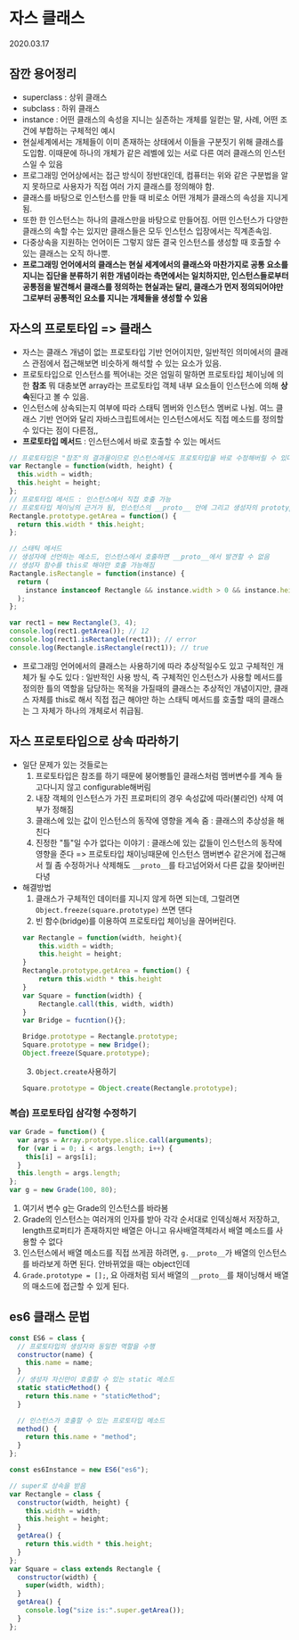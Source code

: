 # 자스 클래스

2020.03.17

## 잠깐 용어정리

- superclass : 상위 클래스
- subclass : 하위 클래스
- instance : 어떤 클래스의 속성을 지니는 실존하는 개체를 일컫는 말, 사례, 어떤 조건에 부합하는 구체적인 예시
- 현실세계에서는 개체들이 이미 존재하는 상태에서 이들을 구분짓기 위해 클래스를 도입함. 이때문에 하나의 개체가 같은 레벨에 있는 서로 다른 여러 클래스의 인스턴스일 수 있음
- 프로그래밍 언어상에서는 접근 방식이 정반대인데, 컴퓨터는 위와 같은 구분법을 알지 못하므로 사용자가 직접 여러 가지 클래스를 정의해야 함.
- 클래스를 바탕으로 인스턴스를 만들 때 비로소 어떤 개체가 클래스의 속성을 지니게 됨.
- 또한 한 인스턴스는 하나의 클래스만을 바탕으로 만들어짐. 어떤 인스턴스가 다양한 클래스의 속할 수는 있지만 클래스들은 모두 인스턴스 입장에서는 직계존속임.
- 다중상속을 지원하는 언어이든 그렇지 않든 결국 인스턴스를 생성할 때 호출할 수 있는 클래스는 오직 하나뿐.
- **프로그래밍 언어에서의 클래스는 현실 세계에서의 클래스와 마찬가지로 공통 요소를 지니는 집단을 분류하기 위한 개념이라는 측면에서는 일치하지만, 인스턴스들로부터 공통점을 발견해서 클래스를 정의하는 현실과는 달리, 클래스가 먼저 정의되어야만 그로부터 공통적인 요소를 지니는 개체들을 생성할 수 있음**

## 자스의 프로토타입 => 클래스

- 자스는 클래스 개념이 없는 프로토타입 기반 언어이지만, 일반적인 의미에서의 클래스 관점에서 접근해보면 비슷하게 해석할 수 있는 요소가 있음.
- 프로토타입으로 인스턴스를 찍어내는 것은 엄밀히 말하면 프로토타입 체이닝에 의한 **참조** 뭐 대충보면 array라는 프로토타입 객체 내부 요소들이 인스턴스에 의해 **상속**된다고 볼 수 있음.
- 인스턴스에 상속되는지 여부에 따라 스태틱 멤버와 인스턴스 멤버로 나뉨. 여느 클래스 기반 언어와 달리 자바스크립트에서는 인스턴스에서도 직접 메소드를 정의할 수 있다는 점이 다른점,,
- **프로토타입 메서드** : 인스턴스에서 바로 호출할 수 있는 메서드

```javascript
// 프로토타입은 "참조"의 결과물이므로 인스턴스에서도 프로토타입을 바로 수정해버릴 수 있다
var Rectangle = function(width, height) {
  this.width = width;
  this.height = height;
};
// 프로토타입 메서드 : 인스턴스에서 직접 호출 가능
// 프로토타입 체이닝의 근거가 됨, 인스턴스의 __proto__ 안에 그리고 생성자의 prototype에 있음
Rectangle.prototype.getArea = function() {
  return this.width * this.height;
};

// 스태틱 메서드
// 생성자에 선언하는 메소드, 인스턴스에서 호출하면 __proto__에서 발견할 수 없음
// 생성자 함수를 this로 해야만 호출 가능해짐
Ractangle.isRectangle = function(instance) {
  return (
    instance instanceof Rectangle && instance.width > 0 && instance.height > 0
  );
};

var rect1 = new Rectangle(3, 4);
console.log(rect1.getArea()); // 12
console.log(rect1.isRectangle(rect1)); // error
console.log(Rectangle.isRectangle(rect1)); // true
```

- 프로그래밍 언어에서의 클래스는 사용하기에 따라 추상적일수도 있고 구체적인 개체가 될 수도 있다 : 일반적인 사용 방식, 즉 구체적인 인스턴스가 사용할 메서드를 정의한 틀의 역할을 담당하는 목적을 가질때의 클래스는 추상적인 개념이지만, 클래스 자체를 this로 해서 직접 접근 해야만 하는 스태틱 메서드를 호출할 때의 클래스는 그 자체가 하나의 개체로서 취급됨.

## 자스 프로토타입으로 상속 따라하기

- 일단 문제가 있는 것들로는
  1. 프로토타입은 참조를 하기 때문에 붕어빵틀인 클래스처럼 멤버변수를 계속 들고다니지 않고 configurable해버림
  2. 내장 객체의 인스턴스가 가진 프로퍼티의 경우 속성값에 따라(불리언) 삭제 여부가 정해짐
  3. 클래스에 있는 값이 인스턴스의 동작에 영향을 계속 줌 : 클래스의 추상성을 해친다
  4. 진정한 "틀"일 수가 없다는 이야기 : 클래스에 있는 값들이 인스턴스의 동작에 영향을 준다 => 프로토타입 채이닝때문에 인스턴스 맴버변수 같은거에 접근해서 뭘 좀 수정하거나 삭제해도 `__proto__`를 타고넘어와서 다른 값을 찾아버린다녕
- 해결방법
  1. 클래스가 구체적인 데이터를 지니지 않게 하면 되는데, 그럴려면 `Object.freeze(square.prototype)` 쓰면 댄다
  2. 빈 함수(bridge)를 이용하여 프로토타입 체이닝을 끊어버린다.
  ```javascript
  var Rectangle = function(width, height){
      this.width = width;
      this.height = height;
  }
  Rectangle.prototype.getArea = function() {
      return this.width * this.height
  }
  var Square = function(width) {
      Rectangle.call(this, width, width)
  }
  var Bridge = fucntion(){};

  Bridge.prototype = Rectangle.prototype;
  Square.prototype = new Bridge();
  Object.freeze(Square.prototype);
  ```
  3. `Object.create`사용하기
  ```javascript
  Square.prototype = Object.create(Rectangle.prototype);
  ```

### 복습) 프로토타입 삼각형 수정하기

```javascript
var Grade = function() {
  var args = Array.prototype.slice.call(arguments);
  for (var i = 0; i < args.length; i++) {
    this[i] = args[i];
  }
  this.length = args.length;
};
var g = new Grade(100, 80);
```

1. 여기서 변수 g는 Grade의 인스턴스를 바라봄
2. Grade의 인스턴스는 여러개의 인자를 받아 각각 순서대로 인덱싱해서 저장하고, length프로퍼티가 존재하지만 배열은 아니고 유사배열객체라서 배열 메소드를 사용할 수 없다
3. 인스턴스에서 배열 메소드를 직접 쓰게끔 하려면, `g.__proto__`가 배열의 인스턴스를 바라보게 하면 된다. 안바뀌었을 때는 object인데
4. `Grade.prototype = [];`, 요 아래처럼 되서 배열의 `__proto__`를 채이닝해서 배열의 매소드에 접근할 수 있게 된다.

## es6 클래스 문법

```javascript
const ES6 = class {
  // 프로토타입의 생성자와 동일한 역할을 수행
  constructor(name) {
    this.name = name;
  }
  // 생성자 자신만이 호출할 수 있는 static 메소드
  static staticMethod() {
    return this.name + "staticMethod";
  }

  // 인스턴스가 호출할 수 있는 프로토타입 메소드
  method() {
    return this.name + "method";
  }
};

const es6Instance = new ES6("es6");

// super로 상속을 받음
var Rectangle = class {
  constructor(width, height) {
    this.width = width;
    this.height = height;
  }
  getArea() {
    return this.width * this.height;
  }
};
var Square = class extends Rectangle {
  constructor(width) {
    super(width, width);
  }
  getArea() {
    console.log("size is:".super.getArea());
  }
};
```
